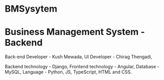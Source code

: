 # BMSysytem
# Business Management System - Backend

Back-end Developer - Kush Mewada,
UI Developer - Chirag Thengadi,

Backend technology - Django,
Frontend technology - Angular,
Database - MySQL,
Language - Python, JS, TypeScript, HTML and  CSS.
